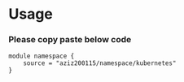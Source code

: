 # Usage

### Please copy paste below code 
```
module namespace {
    source = "aziz200115/namespace/kubernetes"
}
```